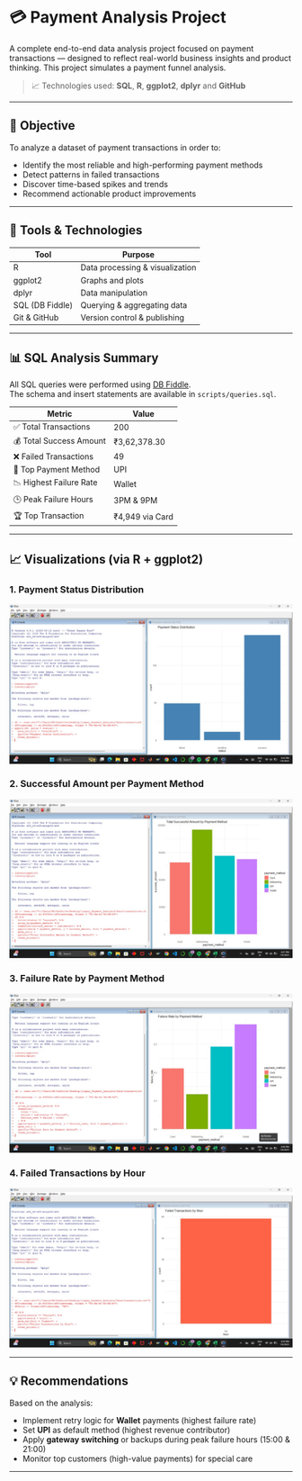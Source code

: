 # 💳 Payment Analysis Project

A complete end-to-end data analysis project focused on payment transactions — designed to reflect real-world business insights and product thinking. This project simulates a payment funnel analysis.

> 📈 Technologies used: **SQL**, **R**, **ggplot2**, **dplyr** and **GitHub**

---

## 📌 Objective

To analyze a dataset of payment transactions in order to:
- Identify the most reliable and high-performing payment methods
- Detect patterns in failed transactions
- Discover time-based spikes and trends
- Recommend actionable product improvements

---

## 🧰 Tools & Technologies

| Tool          | Purpose                          |
|---------------|----------------------------------|
| R             | Data processing & visualization |
| ggplot2       | Graphs and plots                 |
| dplyr         | Data manipulation                |
| SQL (DB Fiddle) | Querying & aggregating data     |
| Git & GitHub  | Version control & publishing     |

---

## 📊 SQL Analysis Summary

All SQL queries were performed using [DB Fiddle](https://www.db-fiddle.com/).  
The schema and insert statements are available in `scripts/queries.sql`.

| Metric                  | Value             |
|-------------------------|------------------|
| ✅ Total Transactions    | 200               |
| 💰 Total Success Amount  | ₹3,62,378.30      |
| ❌ Failed Transactions   | 49                |
| 🏦 Top Payment Method    | UPI               |
| 📉 Highest Failure Rate  | Wallet            |
| 🕒 Peak Failure Hours    | 3PM & 9PM         |
| 🏆 Top Transaction       | ₹4,949 via Card   |

---

## 📈 Visualizations (via R + ggplot2)



### 1. Payment Status Distribution
![Status Distribution](Plot_1.jpg)

### 2. Successful Amount per Payment Method
![Success Amount](Plot_2.jpg)

### 3. Failure Rate by Payment Method
![Failure Rate](Plot_3.jpg)

### 4. Failed Transactions by Hour
![Failures by Hour](Plot_4.jpg)

---

## 💡 Recommendations

Based on the analysis:
- Implement retry logic for **Wallet** payments (highest failure rate)
- Set **UPI** as default method (highest revenue contributor)
- Apply **gateway switching** or backups during peak failure hours (15:00 & 21:00)
- Monitor top customers (high-value payments) for special care

---



